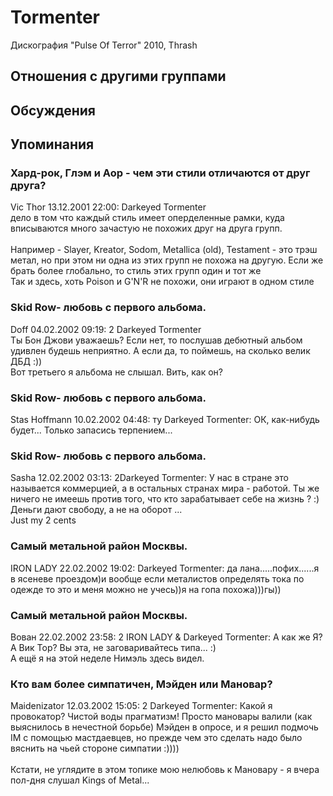 # Tormenter

Дискография
"Pulse Of Terror" 2010, Thrash

## Отношения с другими группами


## Обсуждения


## Упоминания

### Хард-рок, Глэм и Аор - чем эти стили отличаются от друг друга?

Vic Thor 13.12.2001 22:00:
Darkeyed Tormenter<BR>дело в том что каждый стиль имеет оперделенные рамки, куда вписываются много зачастую не похожих друг на друга групп.<BR><BR>Например - Slayer, Kreator, Sodom, Metallica (old), Testament - это трэш метал, но при этом ни одна из этих групп не похожа на другую. Если же брать более глобально, то стиль этих групп один и тот же<BR>Так и здесь, хоть Poison и G'N'R не похожи, они играют в одном стиле

### Skid Row- любовь с первого альбома.

Doff 04.02.2002 09:19:
2 Darkeyed Tormenter<BR>Ты Бон Джови уважаешь? Если нет, то послушав дебютный альбом удивлен будешь неприятно. А если да, то поймешь, на сколько велик ДБД :))<BR>Вот третьего я альбома не слышал. Вить, как он?

### Skid Row- любовь с первого альбома.

Stas Hoffmann 10.02.2002 04:48:
ту Darkeyed Tormenter: ОК, как-нибудь будет... Только запасись терпением...

### Skid Row- любовь с первого альбома.

Sasha 12.02.2002 03:13:
2Darkeyed Tormenter: У нас в стране это называется коммерцией, а в остальных странах мира - работой. Ты же ничего не имеешь против того, что кто зарабатывает себе на жизнь ? :) <BR>Деньги дают свободу, а не на оборот ... <BR>Just my 2 cents

### Самый метальной район Москвы.

IRON LADY 22.02.2002 19:02:
Darkeyed Tormenter: да лана.....пофих......я в ясеневе проездом)и вообще если металистов определять тока по одежде то это и меня можно не учесь))я на гопа похожа)))гы))

### Самый метальной район Москвы.

Вован 22.02.2002 23:58:
2 IRON LADY &  Darkeyed Tormenter: А как же Я? А Вик Тор? Вы эта, не заговаривайтесь типа... :)<BR>А ещё я на этой неделе Нимэль здесь видел.

### Кто вам более симпатичен, Мэйден или Мановар?

Maidenizator 12.03.2002 15:05:
2 Darkeyed Tormenter:  Какой я провокатор? Чистой воды прагматизм! Просто мановары валили (как выяснилось в нечестной борьбе) Мэйден в опросе, и я решил подмочь IM с помощью мастдаевцев, но прежде чем это сделать надо было вяснить на чьей стороне симпатии :))))<BR><BR>Кстати, не углядите в этом топике мою нелюбовь к Мановару - я вчера пол-дня слушал Kings of Metal...


